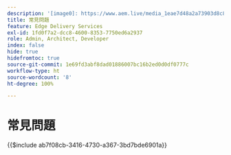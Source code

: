 ```yaml
---
description: '[image0]: https://www.aem.live/media_1eae7d48a2a73903d8c880cb8cf2dcfad47f73291.png#width=1600&height=1200'
title: 常見問題
feature: Edge Delivery Services
exl-id: 1fd0f7a2-dcc8-4600-8353-7750ed6a2937
role: Admin, Architect, Developer
index: false
hide: true
hidefromtoc: true
source-git-commit: 1e69fd3abf8dad01886007bc16b2ed0d0df0777c
workflow-type: ht
source-wordcount: '8'
ht-degree: 100%

---
```


# 常見問題

{{$include ab7f08cb-3416-4730-a367-3bd7bde6901a}}
